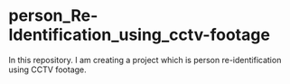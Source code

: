 # person_Re-Identification_using_cctv-footage
In this repository. I am creating a project which is person re-identification using CCTV footage.
